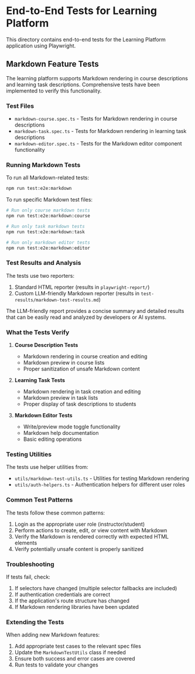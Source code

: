 # End-to-End Tests for Learning Platform

This directory contains end-to-end tests for the Learning Platform application using Playwright.

## Markdown Feature Tests

The learning platform supports Markdown rendering in course descriptions and learning task descriptions. Comprehensive tests have been implemented to verify this functionality.

### Test Files

- `markdown-course.spec.ts` - Tests for Markdown rendering in course descriptions
- `markdown-task.spec.ts` - Tests for Markdown rendering in learning task descriptions
- `markdown-editor.spec.ts` - Tests for the Markdown editor component functionality

### Running Markdown Tests

To run all Markdown-related tests:

```bash
npm run test:e2e:markdown
```

To run specific Markdown test files:

```bash
# Run only course markdown tests
npm run test:e2e:markdown:course

# Run only task markdown tests
npm run test:e2e:markdown:task

# Run only markdown editor tests
npm run test:e2e:markdown:editor
```

### Test Results and Analysis

The tests use two reporters:

1. Standard HTML reporter (results in `playwright-report/`)
2. Custom LLM-friendly Markdown reporter (results in `test-results/markdown-test-results.md`)

The LLM-friendly report provides a concise summary and detailed results that can be easily read and analyzed by developers or AI systems.

### What the Tests Verify

1. **Course Description Tests**

   - Markdown rendering in course creation and editing
   - Markdown preview in course lists
   - Proper sanitization of unsafe Markdown content

2. **Learning Task Tests**

   - Markdown rendering in task creation and editing
   - Markdown preview in task lists
   - Proper display of task descriptions to students

3. **Markdown Editor Tests**
   - Write/preview mode toggle functionality
   - Markdown help documentation
   - Basic editing operations

### Testing Utilities

The tests use helper utilities from:

- `utils/markdown-test-utils.ts` - Utilities for testing Markdown rendering
- `utils/auth-helpers.ts` - Authentication helpers for different user roles

### Common Test Patterns

The tests follow these common patterns:

1. Login as the appropriate user role (instructor/student)
2. Perform actions to create, edit, or view content with Markdown
3. Verify the Markdown is rendered correctly with expected HTML elements
4. Verify potentially unsafe content is properly sanitized

### Troubleshooting

If tests fail, check:

1. If selectors have changed (multiple selector fallbacks are included)
2. If authentication credentials are correct
3. If the application's route structure has changed
4. If Markdown rendering libraries have been updated

### Extending the Tests

When adding new Markdown features:

1. Add appropriate test cases to the relevant spec files
2. Update the `MarkdownTestUtils` class if needed
3. Ensure both success and error cases are covered
4. Run tests to validate your changes
